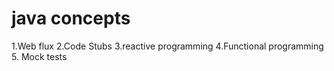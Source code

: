 # java concepts

1.Web flux
2.Code Stubs
3.reactive programming
4.Functional programming
5. Mock tests
